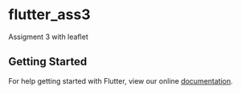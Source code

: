 # flutter_ass3

Assigment 3 with leaflet

## Getting Started

For help getting started with Flutter, view our online
[documentation](https://flutter.io/).
